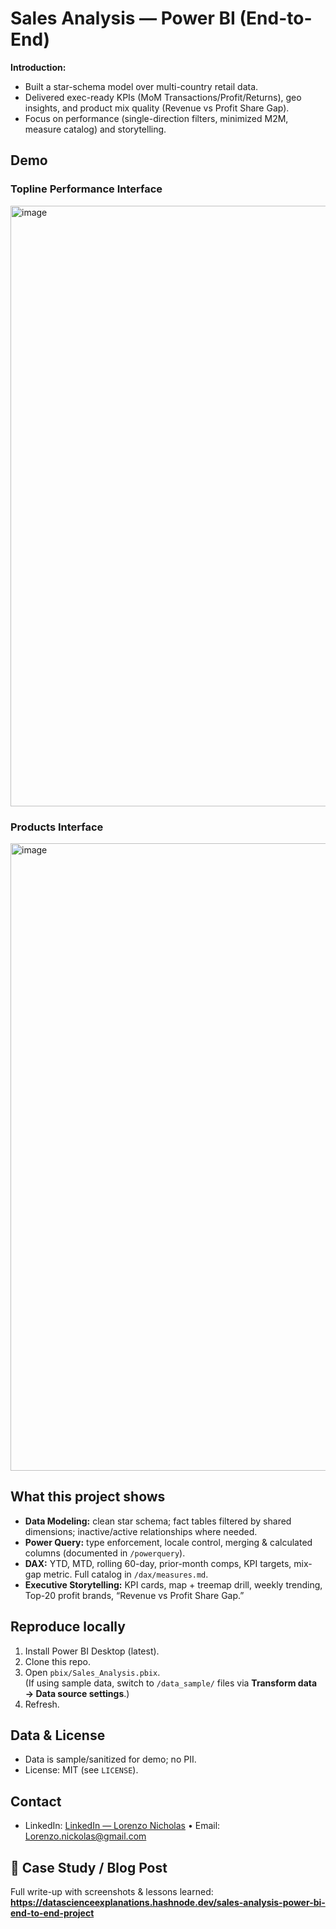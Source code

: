 # Sales Analysis — Power BI (End-to-End)

**Introduction:**
- Built a star-schema model over multi-country retail data.
- Delivered exec-ready KPIs (MoM Transactions/Profit/Returns), geo insights, and product mix quality (Revenue vs Profit Share Gap).
- Focus on performance (single-direction filters, minimized M2M, measure catalog) and storytelling.

## Demo
### Topline Performance Interface
<img width="1767" height="961" alt="image" src="https://github.com/user-attachments/assets/d96478b4-cbdf-45ff-9011-d586a27a8766" />

### Products Interface
<img width="1755" height="1004" alt="image" src="https://github.com/user-attachments/assets/1bb97413-33c9-430b-953f-b79edd715d44" />


## What this project shows
- **Data Modeling:** clean star schema; fact tables filtered by shared dimensions; inactive/active relationships where needed.
- **Power Query:** type enforcement, locale control, merging & calculated columns (documented in `/powerquery`).
- **DAX:** YTD, MTD, rolling 60-day, prior-month comps, KPI targets, mix-gap metric. Full catalog in `/dax/measures.md`.
- **Executive Storytelling:** KPI cards, map + treemap drill, weekly trending, Top-20 profit brands, “Revenue vs Profit Share Gap.”

## Reproduce locally
1. Install Power BI Desktop (latest).
2. Clone this repo.
3. Open `pbix/Sales_Analysis.pbix`.  
   (If using sample data, switch to `/data_sample/` files via **Transform data → Data source settings**.)
4. Refresh.

## Data & License
- Data is sample/sanitized for demo; no PII.  
- License: MIT (see `LICENSE`).

## Contact
- LinkedIn:
[LinkedIn — Lorenzo Nicholas](https://www.linkedin.com/in/lorenzo-nicholas-716669220/)
• Email: <Lorenzo.nickolas@gmail.com>

## 📖 Case Study / Blog Post
Full write-up with screenshots & lessons learned:
**https://datascienceexplanations.hashnode.dev/sales-analysis-power-bi-end-to-end-project**
